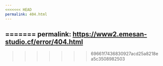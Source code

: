 ```yaml
---
<<<<<<< HEAD
permalink: 404.html
---
```

=======
permalink: https://www2.emesan-studio.cf/error/404.html
---
>>>>>>> 69661f7436830927acd25a8218ea5c3508982503
